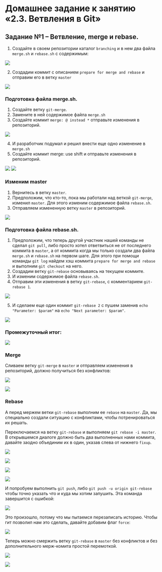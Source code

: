 # Домашнее задание к занятию «2.3. Ветвления в Git»
## Задание №1 – Ветвление, merge и rebase.

   1. Создайте в своем репозитории каталог `branching` и в нем два файла `merge.sh` и `rebase.sh` с содержимым:

![](img/sh_files_create.png)

   2. Создадим коммит с описанием `prepare for merge and rebase` и отправим его в ветку `master`

![](img/first_commit.png)

### Подготовка файла merge.sh.
   1. Создайте ветку `git-merge`.
   2. Замените в ней содержимое файла `merge.sh`
   3. Создайте коммит `merge: @ instead *` отправьте изменения в репозиторий.

![](img/git-merge_branch.png)

   4. И разработчик подумал и решил внести еще одно изменение в `merge.sh`
   5. Создайте коммит merge: use shift и отправьте изменения в репозиторий.

![](img/git-merge_branch_second_commit.png)
![](img/git-merge_branch_push.png)

### Изменим master

   1. Вернитесь в ветку `master`.
   2. Предположим, что кто-то, пока мы работали над веткой `git-merge`, изменил `master`. Для этого изменим содержимое файла `rebase.sh`.
   3. Отправляем измененную ветку `master` в репозиторий.

![](img/master_fixed_rebase.png)

### Подготовка файла rebase.sh.
   1. Предположим, что теперь другой участник нашей команды не сделал `git pull`, либо просто хотел ответвиться не от последнего коммита в `master`, а от коммита когда мы только создали два файла `merge.sh` и `rebase.sh` на первом шаге.
   Для этого при помощи команды `git log` найдем хэш коммита `prepare for merge and rebase` и выполним `git checkout` на него.
   2. Создадим ветку `git-rebase` основываясь на текущем коммите.
   3. И изменим содержимое файла `rebase.sh`.
   4. Отправим эти изменения в ветку `git-rebase`, с комментарием `git-rebase 1`.

![](img/git-rebase_1.png)

   5. И сделаем еще один коммит `git-rebase 2` с пушем заменив `echo "Parameter: $param"` на `echo "Next parameter: $param"`.

![](img/git-rebase_2.png)

### Промежуточный итог:

![](img/network_graph.png)

### Merge
   Сливаем ветку `git-merge` в `master` и отправляем изменения в репозиторий, должно получиться без конфликтов:

![](img/git_merge_git-merge.png)

![](img/network_graph_merge.png)

### Rebase
   А перед мержем ветки `git-rebase` выполним ее `rebase` на `master`. Да, мы специально создали ситуацию с конфликтами, чтобы потренироваться их решать.

   Переключаемся на ветку `git-rebase` и выполняем `git rebase -i master`. В открывшемся диалоге должно быть два выполненных нами коммита, давайте заодно объединим их в один, указав слева от нижнего `fixup`. 

![](img/git_rebase_conflict.png)

![](img/fixup.png)

![](img/git_rebase_conflict_2.png)

![](img/rebase_commit.png)

   И попробуем выполнить `git push`, либо `git push -u origin git-rebase` чтобы точно указать что и куда мы хотим запушить. Эта команда завершится с ошибкой:

![](img/git_push_error.png)

   Это произошло, потому что мы пытаемся перезаписать историю. Чтобы гит позволил нам это сделать, давайте добавим флаг `force`:

![](img/git_push_error_resolved.png)

   Теперь можно смержить ветку `git-rebase` в `master` без конфликтов и без дополнительного мерж-комита простой перемоткой.

![](img/git_merge_git-rebase.png)

![](img/the_last_push.png)